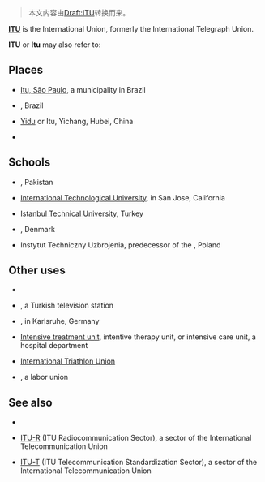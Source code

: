 > 本文内容由[Draft:ITU](https://zh.wikipedia.org/wiki/Draft:ITU)转换而来。


**[ITU](../Page/国际电信联盟.md "wikilink")** is the International Union, formerly the International Telegraph Union.

**ITU** or **Itu** may also refer to:

## Places

  - [Itu, São Paulo](../Page/伊图.md "wikilink"), a municipality in Brazil

  - , Brazil

  - [Yidu](../Page/宜都市.md "wikilink") or Itu, Yichang, Hubei, China

  -
## Schools

  - , Pakistan

  - [International Technological University](../Page/国际科技大学.md "wikilink"), in San Jose, California

  - [Istanbul Technical University](../Page/伊斯坦布尔理工大学.md "wikilink"), Turkey

  - , Denmark

  - Instytut Techniczny Uzbrojenia, predecessor of the , Poland

## Other uses

  -
  - , a Turkish television station

  - , in Karlsruhe, Germany

  - [Intensive treatment unit](../Page/加護病房.md "wikilink"), intentive therapy unit, or intensive care unit, a hospital department

  - [International Triathlon Union](../Page/國際鐵人三項聯盟.md "wikilink")

  - , a labor union

## See also

  -
  - [ITU-R](https://zh.wikipedia.org/wiki/国际电信联盟无线电通信部门 "wikilink") (ITU Radiocommunication Sector), a sector of the International Telecommunication Union

  - [ITU-T](../Page/國際電信聯盟電信標準化部門.md "wikilink") (ITU Telecommunication Standardization Sector), a sector of the International Telecommunication Union
